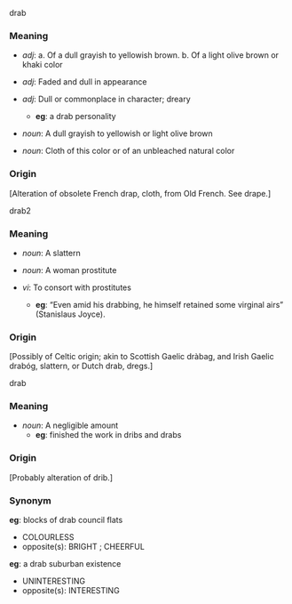 drab
### Meaning
+ _adj_: 
   a. Of a dull grayish to yellowish brown.
   b. Of a light olive brown or khaki color
+ _adj_: Faded and dull in appearance
+ _adj_: Dull or commonplace in character; dreary
	+ __eg__: a drab personality

+ _noun_: A dull grayish to yellowish or light olive brown
+ _noun_: Cloth of this color or of an unbleached natural color

### Origin

[Alteration of obsolete French drap, cloth, from Old French. See drape.]

drab2
### Meaning

+ _noun_: A slattern
+ _noun_: A woman prostitute

+ _vi_: To consort with prostitutes
    + __eg__: “Even amid his drabbing, he himself retained some virginal airs” (Stanislaus Joyce).

### Origin

[Possibly of Celtic origin; akin to Scottish Gaelic dràbag, and Irish Gaelic drabóg, slattern, or Dutch drab, dregs.]

drab
### Meaning

+ _noun_: A negligible amount
    + __eg__: finished the work in dribs and drabs

### Origin

[Probably alteration of drib.]

### Synonym

__eg__: blocks of drab council flats

+ COLOURLESS
+ opposite(s): BRIGHT ; CHEERFUL

__eg__: a drab suburban existence

+ UNINTERESTING
+ opposite(s): INTERESTING



